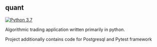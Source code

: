 ## quant
[![Python 3.7](https://img.shields.io/badge/Python-3.7-blue.svg)](#)

Algorithmic trading application written primarily in python.  

Project additionally contains code for Postgresql and Pytest framework